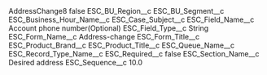 <?xml version="1.0" encoding="UTF-8"?>
<CustomMetadata xmlns="http://soap.sforce.com/2006/04/metadata" xmlns:xsi="http://www.w3.org/2001/XMLSchema-instance" xmlns:xsd="http://www.w3.org/2001/XMLSchema">
    <label>AddressChange8</label>
    <protected>false</protected>
    <values>
        <field>ESC_BU_Region__c</field>
        <value xsi:nil="true"/>
    </values>
    <values>
        <field>ESC_BU_Segment__c</field>
        <value xsi:nil="true"/>
    </values>
    <values>
        <field>ESC_Business_Hour_Name__c</field>
        <value xsi:nil="true"/>
    </values>
    <values>
        <field>ESC_Case_Subject__c</field>
        <value xsi:nil="true"/>
    </values>
    <values>
        <field>ESC_Field_Name__c</field>
        <value xsi:type="xsd:string">Account phone number(Optional)</value>
    </values>
    <values>
        <field>ESC_Field_Type__c</field>
        <value xsi:type="xsd:string">String</value>
    </values>
    <values>
        <field>ESC_Form_Name__c</field>
        <value xsi:type="xsd:string">Address-change</value>
    </values>
    <values>
        <field>ESC_Form_Title__c</field>
        <value xsi:nil="true"/>
    </values>
    <values>
        <field>ESC_Product_Brand__c</field>
        <value xsi:nil="true"/>
    </values>
    <values>
        <field>ESC_Product_Title__c</field>
        <value xsi:nil="true"/>
    </values>
    <values>
        <field>ESC_Queue_Name__c</field>
        <value xsi:nil="true"/>
    </values>
    <values>
        <field>ESC_Record_Type_Name__c</field>
        <value xsi:nil="true"/>
    </values>
    <values>
        <field>ESC_Required__c</field>
        <value xsi:type="xsd:boolean">false</value>
    </values>
    <values>
        <field>ESC_Section_Name__c</field>
        <value xsi:type="xsd:string">Desired address</value>
    </values>
    <values>
        <field>ESC_Sequence__c</field>
        <value xsi:type="xsd:double">10.0</value>
    </values>
</CustomMetadata>

